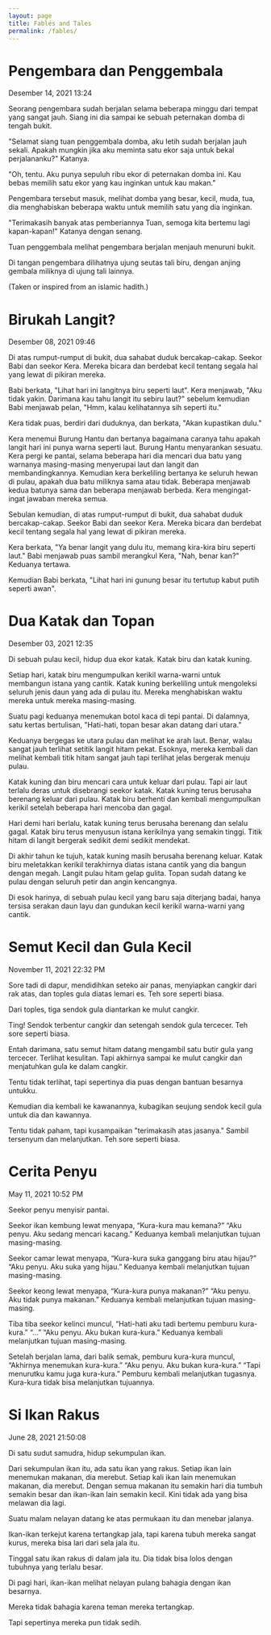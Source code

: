 ```yaml
---
layout: page
title: Fablés and Tales
permalink: /fables/
---
```


# Pengembara dan Penggembala

<span class="text-sm text-gray-400">Desember 14, 2021 13:24</span>

Seorang pengembara sudah berjalan selama beberapa minggu dari tempat yang sangat jauh. Siang ini dia sampai ke sebuah peternakan domba di tengah bukit.

"Selamat siang tuan penggembala domba, aku letih sudah berjalan jauh sekali. Apakah mungkin jika aku meminta satu ekor saja untuk bekal perjalananku?" Katanya.

"Oh, tentu. Aku punya sepuluh ribu ekor di peternakan domba ini. Kau bebas memilih satu ekor yang kau inginkan untuk kau makan."

Pengembara tersebut masuk, melihat domba yang besar, kecil, muda, tua, dia menghabiskan beberapa waktu untuk memilih satu yang dia inginkan.

"Terimakasih banyak atas pemberiannya Tuan, semoga kita bertemu lagi kapan-kapan!" Katanya dengan senang.

Tuan penggembala melihat pengembara berjalan menjauh menuruni bukit.

Di tangan pengembara dilihatnya ujung seutas tali biru, dengan anjing gembala miliknya di ujung tali lainnya.

<span class="text-sm text-gray-400 italic">(Taken or inspired from an islamic hadith.)</span>

# Birukah Langit?

<span class="text-sm text-gray-400">Desember 08, 2021 09:46</span>

Di atas rumput-rumput di bukit, dua sahabat duduk bercakap-cakap. Seekor Babi dan seekor Kera. Mereka bicara dan berdebat kecil tentang segala hal yang lewat di pikiran mereka.

Babi berkata, "Lihat hari ini langitnya biru seperti laut". Kera menjawab, "Aku tidak yakin. Darimana kau tahu langit itu sebiru laut?" sebelum kemudian Babi menjawab pelan, "Hmm, kalau kelihatannya sih seperti itu."

Kera tidak puas, berdiri dari duduknya, dan berkata, "Akan kupastikan dulu."

Kera menemui Burung Hantu dan bertanya bagaimana caranya tahu apakah langit hari ini punya warna seperti laut. Burung Hantu menyarankan sesuatu. Kera pergi ke pantai, selama beberapa hari dia mencari dua batu yang warnanya masing-masing menyerupai laut dan langit dan membandingkannya. Kemudian kera berkeliling bertanya ke seluruh hewan di pulau, apakah dua batu miliknya sama atau tidak. Beberapa menjawab kedua batunya sama dan beberapa menjawab berbeda. Kera mengingat-ingat jawaban mereka semua.

Sebulan kemudian, di atas rumput-rumput di bukit, dua sahabat duduk bercakap-cakap. Seekor Babi dan seekor Kera. Mereka bicara dan berdebat kecil tentang segala hal yang lewat di pikiran mereka.

Kera berkata, "Ya benar langit yang dulu itu, memang kira-kira biru seperti laut." Babi menjawab puas sambil merangkul Kera, "Nah, benar kan?" Keduanya tertawa.

Kemudian Babi berkata, "Lihat hari ini gunung besar itu tertutup kabut putih seperti awan".

# Dua Katak dan Topan

<span class="text-sm text-gray-400">Desember 03, 2021 12:35</span>

Di sebuah pulau kecil, hidup dua ekor katak. Katak biru dan katak kuning.

Setiap hari, katak biru mengumpulkan kerikil warna-warni untuk membangun istana yang cantik. Katak kuning berkeliling untuk mengoleksi seluruh jenis daun yang ada di pulau itu. Mereka menghabiskan waktu mereka untuk mereka masing-masing.

Suatu pagi keduanya menemukan botol kaca di tepi pantai. Di dalamnya, satu kertas bertulisan, "Hati-hati, topan besar akan datang dari utara."

Keduanya bergegas ke utara pulau dan melihat ke arah laut. Benar, walau sangat jauh terlihat setitik langit hitam pekat. Esoknya, mereka kembali dan melihat kembali titik hitam sangat jauh tapi terlihat jelas bergerak menuju pulau.

Katak kuning dan biru mencari cara untuk keluar dari pulau. Tapi air laut terlalu deras untuk disebrangi seekor katak. Katak kuning terus berusaha berenang keluar dari pulau. Katak biru berhenti dan kembali mengumpulkan kerikil setelah beberapa hari mencoba dan gagal.

Hari demi hari berlalu, katak kuning terus berusaha berenang dan selalu gagal. Katak biru terus menyusun istana kerikilnya yang semakin tinggi. Titik hitam di langit bergerak sedikit demi sedikit mendekat.

Di akhir tahun ke tujuh, katak kuning masih berusaha berenang keluar. Katak biru meletakkan kerikil terakhirnya diatas istana cantik yang dia bangun dengan megah. Langit pulau hitam gelap gulita. Topan sudah datang ke pulau dengan seluruh petir dan angin kencangnya.

Di esok harinya, di sebuah pulau kecil yang baru saja diterjang badai, hanya tersisa serakan daun layu dan gundukan kecil kerikil warna-warni yang cantik.

# Semut Kecil dan Gula Kecil

<span class="text-sm text-gray-400">November 11, 2021 22:32 PM</span>

Sore tadi di dapur, mendidihkan seteko air panas, menyiapkan cangkir dari rak atas, dan toples gula diatas lemari es. Teh sore seperti biasa.

Dari toples, tiga sendok gula diantarkan ke mulut cangkir.

Ting! Sendok terbentur cangkir dan setengah sendok gula tercecer. Teh sore seperti biasa.

Entah darimana, satu semut hitam datang mengambil satu butir gula yang tercecer. Terlihat kesulitan. Tapi akhirnya sampai ke mulut cangkir dan menjatuhkan gula ke dalam cangkir.

Tentu tidak terlihat, tapi sepertinya dia puas dengan bantuan besarnya untukku.

Kemudian dia kembali ke kawanannya, kubagikan seujung sendok kecil gula untuk dia dan kawannya.

Tentu tidak paham, tapi kusampaikan "terimakasih atas jasanya." Sambil tersenyum dan melanjutkan. Teh sore seperti biasa.

# Cerita Penyu

<span class="text-sm text-gray-400">May 11, 2021 10:52 PM</span>

Seekor penyu menyisir pantai.

Seekor ikan kembung lewat menyapa, “Kura-kura mau kemana?” “Aku penyu. Aku sedang mencari kacang.” Keduanya kembali melanjutkan tujuan masing-masing.

Seekor camar lewat menyapa, “Kura-kura suka ganggang biru atau hijau?” “Aku penyu. Aku suka yang hijau.” Keduanya kembali melanjutkan tujuan masing-masing.

Seekor keong lewat menyapa, “Kura-kura punya makanan?” “Aku penyu. Aku tidak punya makanan.” Keduanya kembali melanjutkan tujuan masing-masing.

Tiba tiba seekor kelinci muncul, “Hati-hati aku tadi bertemu pemburu kura-kura.” “…” “Aku penyu. Aku bukan kura-kura.” Keduanya kembali melanjutkan tujuan masing-masing.

Setelah berjalan lama, dari balik semak, pemburu kura-kura muncul, “Akhirnya menemukan kura-kura.” “Aku penyu. Aku bukan kura-kura.” “Tapi menurutku kamu juga kura-kura.” Pemburu kembali melanjutkan tugasnya. Kura-kura tidak bisa melanjutkan tujuannya.

# Si Ikan Rakus

<span class="text-sm text-gray-400">June 28, 2021 21:50:08</span>

Di satu sudut samudra, hidup sekumpulan ikan.

Dari sekumpulan ikan itu, ada satu ikan yang rakus. Setiap ikan lain menemukan makanan, dia merebut. Setiap kali ikan lain menemukan makanan, dia merebut. Dengan semua makanan itu semakin hari dia tumbuh semakin besar dan ikan-ikan lain semakin kecil. Kini tidak ada yang bisa melawan dia lagi.

Suatu malam nelayan datang ke atas permukaan itu dan menebar jalanya.

Ikan-ikan terkejut karena tertangkap jala, tapi karena tubuh mereka sangat kurus, mereka bisa lari dari sela jala itu.

Tinggal satu ikan rakus di dalam jala itu. Dia tidak bisa lolos dengan tubuhnya yang terlalu besar.

Di pagi hari, ikan-ikan melihat nelayan pulang bahagia dengan ikan besarnya.

Mereka tidak bahagia karena teman mereka tertangkap.

Tapi sepertinya mereka pun tidak sedih.
